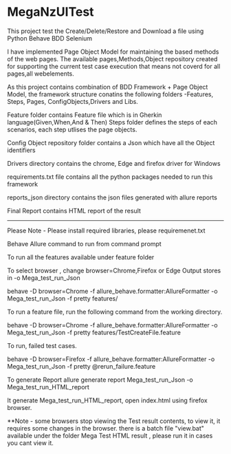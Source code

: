 # MegaNzUITest
This project test the Create/Delete/Restore and Download a file using Python Behave BDD Selenium

I have implemented Page Object Model for maintaining the based methods of the web pages. The available pages,Methods,Object repository created for supporting the current test case execution that means not coverd for all pages,all webelements.

As this project  contains combination of BDD Framework + Page Object Model, the framework structure conatins the following folders -Features, Steps, Pages, ConfigObjects,Drivers and Libs.

Feature folder contains Feature file which is in Gherkin language(Given,When,And & Then)
Steps folder defines the steps of each scenarios, each step utlises the page objects.

Config Object repository folder contains a Json which have all the Object identifiers


Drivers directory contains the chrome, Edge and firefox driver for Windows

requirements.txt file contains all the python packages needed to run this framework

reports_json directory contains the json files generated with allure reports

Final Report contains HTML report of the result

-------------------------------------------------------------------------------------------

Please Note - Please install required libraries, please requiremenet.txt

Behave Allure command to run from command prompt

To run all the features available under feature folder 

To select browser , change browser=Chrome,Firefox or Edge
Output stores in -o Mega_test_run_Json


behave  -D browser=Chrome -f allure_behave.formatter:AllureFormatter  -o Mega_test_run_Json  -f pretty features/

To run a feature file, run the following command from the working directory.

behave  -D browser=Chrome -f allure_behave.formatter:AllureFormatter  -o Mega_test_run_Json  -f pretty features/TestCreateFile.feature


To run, failed test cases.

behave  -D browser=Firefox -f allure_behave.formatter:AllureFormatter  -o Mega_test_run_Json  -f pretty @rerun_failure.feature


To generate Report
allure generate report Mega_test_run_Json -o Mega_test_run_HTML_report

It generate Mega_test_run_HTML_report, open index.html using firefox browser.

**Note - some browsers stop viewing the Test result contents, to view it, it requires  some changes in the browser. there is a batch file "view.bat" available under the folder Mega Test HTML result , please run it in cases you cant view it.
